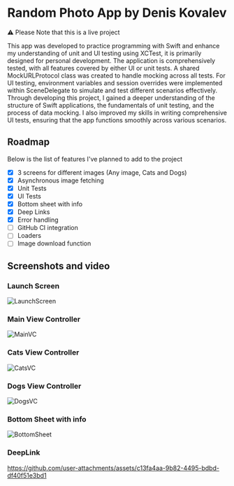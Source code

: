 # Random Photo App by Denis Kovalev
⚠️ Please Note that this is a live project

This app was developed to practice programming with Swift and enhance my understanding of unit and UI testing using XCTest, it is primarily designed for personal development.
The application is comprehensively tested, with all features covered by either UI or unit tests. A shared MockURLProtocol class was created to handle mocking across all tests. For UI testing, environment variables and session overrides were implemented within SceneDelegate to simulate and test different scenarios effectively.
Through developing this project, I gained a deeper understanding of the structure of Swift applications, the fundamentals of unit testing, and the process of data mocking. I also improved my skills in writing comprehensive UI tests, ensuring that the app functions smoothly across various scenarios.

## Roadmap  
Below is the list of features I've planned to add to the project

- [x] 3 screens for different images (Any image, Cats and Dogs)
- [x] Asynchronous image fetching
- [x] Unit Tests
- [x] UI Tests
- [x] Bottom sheet with info
- [x] Deep Links
- [x] Error handling
- [ ] GitHub CI integration
- [ ] Loaders
- [ ] Image download function

## Screenshots and video
### Launch Screen
![LaunchScreen](https://github.com/user-attachments/assets/22ab162a-d165-483e-ac5f-4a7b67c65b0b)

### Main View Controller
![MainVC](https://github.com/user-attachments/assets/3644d55f-ce22-4883-933d-1ebb54e87d15)

### Cats View Controller
![CatsVC](https://github.com/user-attachments/assets/c19038a7-f35a-49dc-9351-fb148dfaa20d)

### Dogs View Controller
![DogsVC](https://github.com/user-attachments/assets/fdbc2b31-32af-4961-9b81-bdac071e1070)

### Bottom Sheet with info
![BottomSheet](https://github.com/user-attachments/assets/1b98b1fa-12f9-452b-9566-1ce646ff6f3c)

### DeepLink
https://github.com/user-attachments/assets/c13fa4aa-9b82-4495-bdbd-df40f51e3bd1




